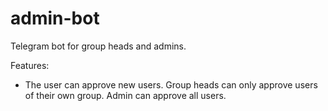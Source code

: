 # admin-bot

Telegram bot for group heads and admins.

Features:

- The user can approve new users. Group heads can only approve users of their own group. Admin can approve all users.